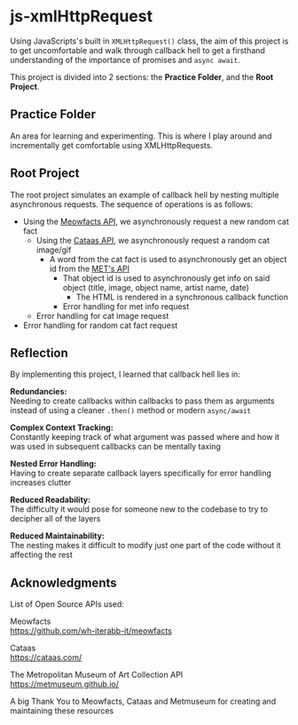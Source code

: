 # js-xmlHttpRequest

Using JavaScripts's built in `XMLHttpRequest()` class, the aim of this project is to get uncomfortable and walk through callback hell to get a firsthand understanding of the importance of promises and `async await`.

This project is divided into 2 sections: the **Practice Folder**, and the **Root Project**.

## Practice Folder

An area for learning and experimenting. This is where I play around and incrementally get comfortable using XMLHttpRequests.

## Root Project

The root project simulates an example of callback hell by nesting multiple asynchronous requests.
The sequence of operations is as follows:

- Using the [Meowfacts API](https://github.com/wh-iterabb-it/meowfacts), we asynchronously request a new random cat fact
  - Using the [Cataas API](https://cataas.com/), we asynchronously request a random cat image/gif   
    - A word from the cat fact is used to asynchronously get an object id from the [MET's API](https://metmuseum.github.io/)
      - That object id is used to asynchronously get info on said object (title, image, object name, artist name, date)
        - The HTML is rendered in a synchronous callback function
      - Error handling for met info request
  - Error handling for cat image request
- Error handling for random cat fact request

## Reflection

By implementing this project, I learned that callback hell lies in: 
  
**Redundancies:**  
Needing to create callbacks within callbacks to pass them as arguments instead of using a cleaner `.then()` method or modern `async/await`  
  
**Complex Context Tracking:**  
Constantly keeping track of what argument was passed where and how it was used in subsequent callbacks can be mentally taxing
  
**Nested Error Handling:**  
Having to create separate callback layers specifically for error handling increases clutter 
  
**Reduced Readability:**  
The difficulty it would pose for someone new to the codebase to try to decipher all of the layers 
  
**Reduced Maintainability:**  
The nesting makes it difficult to modify just one part of the code without it affecting the rest   

## Acknowledgments

List of Open Source APIs used:

Meowfacts  
https://github.com/wh-iterabb-it/meowfacts

Cataas   
https://cataas.com/

The Metropolitan Museum of Art Collection API  
https://metmuseum.github.io/

A big Thank You to Meowfacts, Cataas and Metmuseum for creating and maintaining these resources
